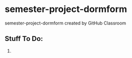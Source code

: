 # semester-project-dormform
semester-project-dormform created by GitHub Classroom

## Stuff To Do: 
1. 
